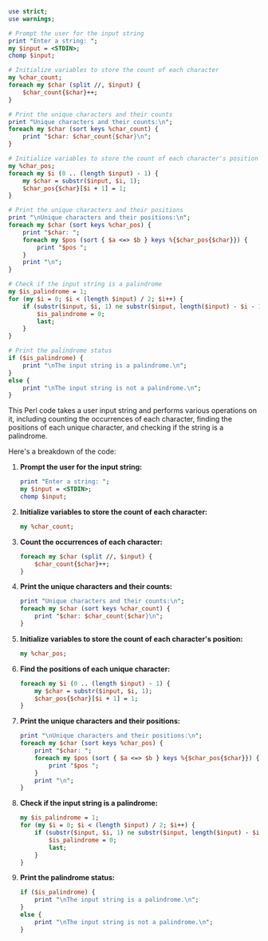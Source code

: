 ```perl
use strict;
use warnings;

# Prompt the user for the input string
print "Enter a string: ";
my $input = <STDIN>;
chomp $input;

# Initialize variables to store the count of each character
my %char_count;
foreach my $char (split //, $input) {
    $char_count{$char}++;
}

# Print the unique characters and their counts
print "Unique characters and their counts:\n";
foreach my $char (sort keys %char_count) {
    print "$char: $char_count{$char}\n";
}

# Initialize variables to store the count of each character's position
my %char_pos;
foreach my $i (0 .. (length $input) - 1) {
    my $char = substr($input, $i, 1);
    $char_pos{$char}[$i + 1] = 1;
}

# Print the unique characters and their positions
print "\nUnique characters and their positions:\n";
foreach my $char (sort keys %char_pos) {
    print "$char: ";
    foreach my $pos (sort { $a <=> $b } keys %{$char_pos{$char}}) {
        print "$pos ";
    }
    print "\n";
}

# Check if the input string is a palindrome
my $is_palindrome = 1;
for (my $i = 0; $i < (length $input) / 2; $i++) {
    if (substr($input, $i, 1) ne substr($input, length($input) - $i - 1, 1)) {
        $is_palindrome = 0;
        last;
    }
}

# Print the palindrome status
if ($is_palindrome) {
    print "\nThe input string is a palindrome.\n";
}
else {
    print "\nThe input string is not a palindrome.\n";
}
```

This Perl code takes a user input string and performs various operations on it, including counting the occurrences of each character, finding the positions of each unique character, and checking if the string is a palindrome.

Here's a breakdown of the code:

1. **Prompt the user for the input string:**
   ```perl
   print "Enter a string: ";
   my $input = <STDIN>;
   chomp $input;
   ```
2. **Initialize variables to store the count of each character:**
   ```perl
   my %char_count;
   ```
3. **Count the occurrences of each character:**
   ```perl
   foreach my $char (split //, $input) {
       $char_count{$char}++;
   }
   ```
4. **Print the unique characters and their counts:**
   ```perl
   print "Unique characters and their counts:\n";
   foreach my $char (sort keys %char_count) {
       print "$char: $char_count{$char}\n";
   }
   ```
5. **Initialize variables to store the count of each character's position:**
   ```perl
   my %char_pos;
   ```
6. **Find the positions of each unique character:**
   ```perl
   foreach my $i (0 .. (length $input) - 1) {
       my $char = substr($input, $i, 1);
       $char_pos{$char}[$i + 1] = 1;
   }
   ```
7. **Print the unique characters and their positions:**
   ```perl
   print "\nUnique characters and their positions:\n";
   foreach my $char (sort keys %char_pos) {
       print "$char: ";
       foreach my $pos (sort { $a <=> $b } keys %{$char_pos{$char}}) {
           print "$pos ";
       }
       print "\n";
   }
   ```
8. **Check if the input string is a palindrome:**
   ```perl
   my $is_palindrome = 1;
   for (my $i = 0; $i < (length $input) / 2; $i++) {
       if (substr($input, $i, 1) ne substr($input, length($input) - $i - 1, 1)) {
           $is_palindrome = 0;
           last;
       }
   }
   ```
9. **Print the palindrome status:**
   ```perl
   if ($is_palindrome) {
       print "\nThe input string is a palindrome.\n";
   }
   else {
       print "\nThe input string is not a palindrome.\n";
   }
   ```